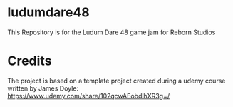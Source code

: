 # ludumdare48
This Repository is for the Ludum Dare 48 game jam for Reborn Studios

# Credits
The project is based on a template project created during a udemy course written by James Doyle: https://www.udemy.com/share/102qcwAEobdlhXR3g=/
